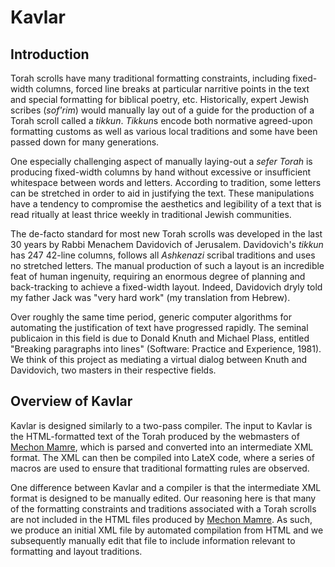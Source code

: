 # Kavlar
## Introduction
Torah scrolls have many traditional formatting constraints, including fixed-width columns, forced line breaks at particular narritive points in the text and special formatting for biblical poetry, etc. Historically, expert Jewish scribes (*sof'rim*) would manually lay out of a guide for the production of a Torah scroll called a *tikkun*. *Tikkun*s encode both normative agreed-upon formatting customs as well as various local traditions and some have been passed down for many generations. 

One especially challenging aspect of manually laying-out a *sefer Torah* is producing fixed-width columns by hand without excessive or insufficient whitespace between words and letters. According to tradition, some letters can be stretched in order to aid in justifying the text. These manipulations have a tendency to compromise the aesthetics and legibility of a text that is read ritually at least thrice weekly in traditional Jewish communities. 

The de-facto standard for most new Torah scrolls was developed in the last 30 years by Rabbi Menachem Davidovich of Jerusalem. Davidovich's *tikkun* has 247 42-line columns, follows all *Ashkenazi* scribal traditions and uses no stretched letters. The manual production of such a layout is an incredible feat of human ingenuity, requiring an enormous degree of planning and back-tracking to achieve a fixed-width layout. Indeed, Davidovich dryly told my father Jack was "very hard work" (my translation from Hebrew). 

Over roughly the same time period, generic computer algorithms for automating the justification of text have progressed rapidly. The seminal publicaion in this field is due to Donald Knuth and Michael Plass, entitled "Breaking paragraphs into lines" (Software: Practice and Experience, 1981). We think of this project as mediating a virtual dialog between Knuth and Davidovich, two masters in their respective fields. 

## Overview of Kavlar
Kavlar is designed similarly to a two-pass compiler. The input to Kavlar is the HTML-formatted text of the Torah produced by the webmasters of [Mechon Mamre](http://mechon-mamre.org), which is parsed and converted into an intermediate XML format. The XML  can then be compiled into LateX code, where a series of macros are used to ensure that traditional formatting rules are observed. 

One difference between Kavlar and a compiler is that the intermediate XML format is designed to be manually edited. Our reasoning here is that many of the formatting constraints and traditions associated with a Torah scrolls are not included in the HTML files produced by [Mechon Mamre](http://mechon-mamre.org). As such, we produce an initial XML file by automated compilation from HTML and we subsequently manually edit that file to include information relevant to formatting and layout traditions. 
